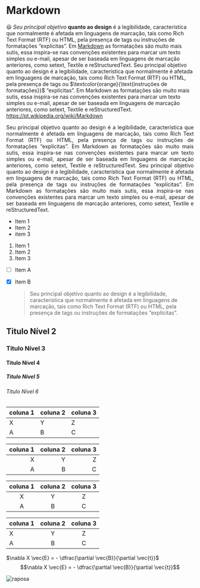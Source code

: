 # Markdown
 :smiley: _Seu principal objetivo_ **quanto ao design** é a legibilidade, característica que normalmente é afetada em linguagens de marcação, tais como Rich Text Format (RTF) ou HTML, pela presença de tags ou instruções de formatações “explícitas”. Em [Markdown](https://pt.wikipedia.org/wiki/Markdown) as formatações são muito mais sutis, essa inspira-se nas convenções existentes para marcar um texto simples ou e-mail, apesar de ser baseada em linguagens de marcação anteriores, como setext, Textile e reStructuredText. Seu principal objetivo quanto ao design é a legibilidade, característica que normalmente é afetada em linguagens de marcação, tais como Rich Text Format (RTF) ou HTML, pela presença de tags ou $\textcolor{orange}{\text{instruções de formatações}}$ “explícitas”. Em Markdown as formatações são muito mais sutis, essa inspira-se nas convenções existentes para marcar um texto simples ou e-mail, apesar de ser baseada em linguagens de marcação anteriores, como setext, Textile e reStructuredText. <https://pt.wikipedia.org/wiki/Markdown>
  
  <p align="justify" >
  Seu principal objetivo quanto ao design é a legibilidade, característica que normalmente é afetada em linguagens de marcação, tais como Rich Text Format (RTF) ou HTML, pela presença de tags ou instruções de formatações “explícitas”. Em Markdown as formatações são muito mais sutis, essa inspira-se nas convenções existentes para marcar um texto simples ou e-mail, apesar de ser baseada em linguagens de marcação anteriores, como setext, Textile e reStructuredText. Seu principal objetivo quanto ao design é a legibilidade, característica que normalmente é afetada em linguagens de marcação, tais como Rich Text Format (RTF) ou HTML, pela presença de tags ou instruções de formatações “explícitas”. Em Markdown as formatações são muito mais sutis, essa inspira-se nas convenções existentes para marcar um texto simples ou e-mail, apesar de ser baseada em linguagens de marcação anteriores, como setext, Textile e reStructuredText. 
  </p>

  * Item 1
  * Item 2
  * item 3

  1. Item 1
  2. Item 2
  3. Item 3

- [ ] Item A
- [x] Item B

  

  > Seu principal objetivo quanto ao design é a legibilidade, característica que normalmente é afetada em linguagens de marcação, tais como Rich Text Format (RTF) ou HTML, pela presença de tags ou instruções de formatações “explícitas”.

## Titulo Nível 2 
### Titulo Nível 3
#### Titulo Nível 4
##### Titulo Nível 5
###### Titulo Nível 6


| coluna 1| coluna 2| coluna 3|
|---|---|---|
|X|Y|Z|
|A|B|C|

| coluna 1| coluna 2| coluna 3|
|---:|---:|---:|
|X|Y|Z|
|A|B|C|

| coluna 1| coluna 2| coluna 3|
|:---:|:---:|:---:|
|X|Y|Z|
|A|B|C|

| coluna 1| coluna 2| coluna 3|
|:---|:---:|:---:|
|X|Y|Z|
|A|B|C|

$\nabla X \vec{E} = - \dfrac{\partial \vec{B}}{\partial \vec{t}}$
$$\nabla X \vec{E} = - \dfrac{\partial \vec{B}}{\partial \vec{t}}$$



![raposa](https://user-images.githubusercontent.com/76403123/204638887-bb55b728-e8b4-4c87-8e31-8e3948b08e65.jpg)















